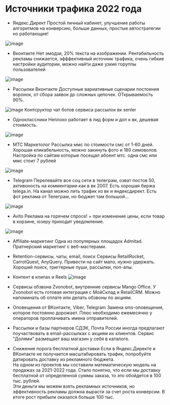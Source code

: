 # Источники трафика 2022 года

* Яндекс.Директ
 Простой личный кабинет, улучшение работы алгоритмов на конверсию, больше данных, простые автостратегии но работающие!
 
![image](https://user-images.githubusercontent.com/108777771/218249136-f575ff58-e7ad-4a7e-a15c-8d7420ee6fb0.png)

* Вконтакте
Нет эмодзи, 20% текста на изображении. Рентабильность рекламы снижается, эфффективный источник трафика, очень гибкие настройки аудитории, можно найти даже узкие горуппы пользователей  

![image](https://user-images.githubusercontent.com/108777771/218249894-008c81ba-5511-46ec-b628-2106838dffa3.png)

* Рассылки Вконтакте
Доступные вариативные сценарии постоения воронок, от сбора заявок до сложных цепочек. ОТкрываемость 90%.

![image](https://user-images.githubusercontent.com/108777771/218250108-a524b51e-7a61-4950-8670-48134d651a1f.png)
Контсруктор чат ботов сервиса рассылок вк senler

* Одноклассники
Неплохо работает в лид форм и доп к вк, дешевая стоимость.

![image](https://user-images.githubusercontent.com/108777771/218250564-6b86326c-774e-4ca0-a627-ec7167d481ef.png)

* МТС Маркетолог
Рассылка ммс по стоимости смс от 1-60 дней. Хорошая кликабельность, можно закинуть фото и 180 симоволов. Настройка по сайтам которые посещал абоент мтс. одна смс или ммс стоит 7 рублей 

![image](https://user-images.githubusercontent.com/108777771/218250666-9c9ccb6c-9423-43ae-b75f-1c69c8690c30.png)

*  Telegram
Перелевайте все соц сети в телеграм, озват постов 50, активоность на комментарии как в вк 2007.
Есть хорошая биржа telega.in. На канал можно лить трафик из вк и яндексдирект. Есть фот реклама от Телеграм, но бюджет там большой...

![image](https://user-images.githubusercontent.com/108777771/218251127-27eaa6fd-d758-4c82-b2bd-af6fadfd0cf6.png)

* Avito
Реклама на горячем спросе! + при изменение цены, если товар в корзине, юзеру приходит уведомление.

![image](https://user-images.githubusercontent.com/108777771/218252399-daea478c-4dee-4136-b0f4-b5aa2b268280.png)

* Affiliate-маркетинг
Одна из популярных площадок Admitad. Пратнерский маркетинг с веб-мастерами.

* Retention-cервисы, чаты, email, поиск
Сервисы RetailRocket, CarrotQuest, AnyQuery. Привести на сайт мало, нужно удержать. Хороший поиск, триггерные пуши, рассылки, поп-апы.

* Контент в клипах и Reels
![image](https://user-images.githubusercontent.com/108777771/218252650-363772cc-1c02-4ce9-ad5f-06edcdfb2497.png)

* Сервисы обзвона
Zvonobot, внутренние сервисы Mango Office. У Zvonobot есть готовая интеграция с МойСклад и RetailCRM. Можно напоминать об оплате или делать обзвоны по акциям.

* Оповещения от ВКонтакте, Viber, Telegram
Замена sms-оповещения, которое постоянно дорожает. Плюс необходимо ежемесячно у операторов проплачивать имена отправителей.

* Рассылки и базы партнеров
СДЭК, Почта России иногда предлагают поучаствовать в email-рассылках с акциям их клиентов. Сервис "Долями" размещает ваш магазин у себя в каталоге.

* Снижение порога бесплатной доставки
Если в Яндекс.Директе и ВКонтакте не получается масштабировать трафик, попробуйте датировать доставку из рекламного бюджета.\
На одном из проектов мы составили математическую модель на продажах за 2021-2022 года. Стало понятно, что если мы доставку бесплатной от определенной суммы заказа, то это обойдется в 100 тыс. рублей.\
Эти деньги мы можем взять рекламных источников, но эффективность рекламы должна вырасти за счет роста конверсии. В итоге рост прибыли оказался больше 100 тыс.




